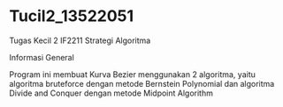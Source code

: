# Tucil2_13522051

Tugas Kecil 2 IF2211 Strategi Algoritma

Informasi General

Program ini membuat Kurva Bezier menggunakan 2 algoritma, yaitu algoritma bruteforce dengan metode Bernstein Polynomial dan algoritma Divide and Conquer dengan metode Midpoint Algorithm


